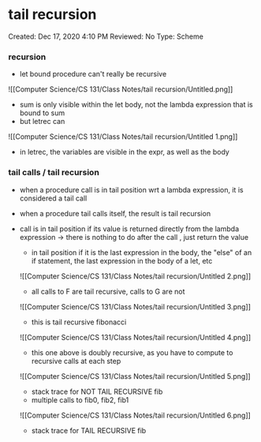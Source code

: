 # tail recursion

Created: Dec 17, 2020 4:10 PM
Reviewed: No
Type: Scheme

### recursion

- let bound procedure can't really be recursive

![[Computer Science/CS 131/Class Notes/tail recursion/Untitled.png]]

- sum is only visible within the let body, not the lambda expression that is bound to sum
- but letrec can

![[Computer Science/CS 131/Class Notes/tail recursion/Untitled 1.png]]

- in letrec, the variables are visible in the expr, as well as the body

### tail calls / tail recursion

- when a procedure call is in tail position wrt a lambda expression, it is considered a tail call
- when a procedure tail calls itself, the result is tail recursion
- call is in tail position if its value is returned directly from the lambda expression → there is nothing to do after the call , just return the value
    - in tail position if it is the last expression in the body, the "else" of an if statement, the last expression in the body of a let, etc

    ![[Computer Science/CS 131/Class Notes/tail recursion/Untitled 2.png]]

    - all calls to F are tail recursive, calls to G are not

    ![[Computer Science/CS 131/Class Notes/tail recursion/Untitled 3.png]]

    - this is tail recursive fibonacci

    ![[Computer Science/CS 131/Class Notes/tail recursion/Untitled 4.png]]

    - this one above is doubly recursive, as you have to compute to recursive calls at each step

    ![[Computer Science/CS 131/Class Notes/tail recursion/Untitled 5.png]]

    - stack trace for NOT TAIL RECURSIVE fib
    - multiple calls to fib0, fib2, fib1

    ![[Computer Science/CS 131/Class Notes/tail recursion/Untitled 6.png]]

    - stack trace for TAIL RECURSIVE fib